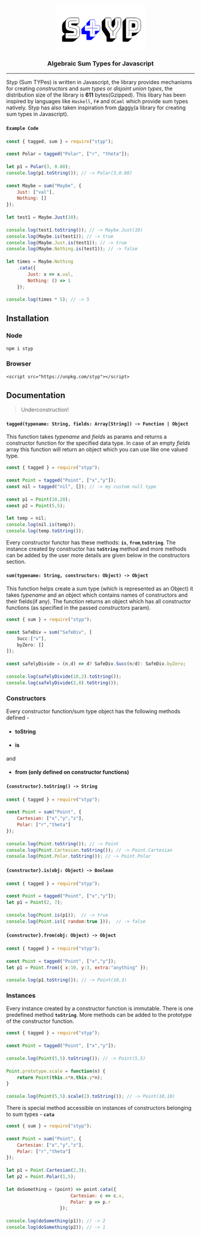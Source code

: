 <div align="center">

<img src="static/styp.png" height="120em" width="240em"/>

<h3>Algebraic Sum Types for Javascript</h3>

<hr/>
</div>

Styp (Sum TYPes) is written in Javascript, the library provides mechanisms for creating *constructors* and *sum types* or *disjoint union types*, the distribution size of the library is **611** bytes(Gzipped). This libary has been inspired by languages like `Haskell`, `F#` and `OCaml` which provide sum types natively. Styp has also taken inspiration from [daggy](https://github.com/fantasyland/daggy)(a library for creating sum types in Javascript).

#### `Example Code`
```javascript
const { tagged, sum } = require("styp");

const Polar = tagged("Polar", ["r", "theta"]);

let p1 = Polar(3, 0.88);
console.log(p1.toString()); // -> Polar(3,0.88)

const Maybe = sum("Maybe", {
    Just: ["val"],
    Nothing: []
});

let test1 = Maybe.Just(10);

console.log(test1.toString()); // -> Maybe.Just(10)
console.log(Maybe.is(test1)); // -> true
console.log(Maybe.Just.is(test1)); // -> true
console.log(Maybe.Nothing.is(test1)); // -> false

let times = Maybe.Nothing
    .cata({
        Just: x => x.val,
        Nothing: () => 1
    });

console.log(times * 5); // -> 5
```

## Installation

### Node
```
npm i styp
```
### Browser
```
<script src="https://unpkg.com/styp"></script>
```

## Documentation
> Underconstruction!

#### `tagged(typename: String, fields: Array[String]) -> Function | Object`
This function takes *typename* and *fields* as params and returns a constructor function for the specified data type. In case of an empty *fields* array this function will return an object which you can use like one valued type.

```javascript
const { tagged } = require("styp");

const Point = tagged("Point", ["x","y"]);
const nil = tagged("nil", []); // -> my custom null type 

const p1 = Point(10,20);
const p2 = Point(5,5);

let temp = nil;
console.log(nil.is(temp));
console.log(temp.toString());
```

Every constructor functor has these methods: **`is`**, **`from`**,**`toString`**. The instance created by constructor has **`toString`** method and more methods can be added by the user more details are given below in the constructors section.

#### `sum(typename: String, constructors: Object) -> Object`
This function helps create a sum type (which is represented as an Object) it takes *typename* and an object which contains names of constructors and their fields(if any). The function returns an object which has all constructor functions (as specified in the passed *constructors* param).

```javascript
const { sum } = require("styp");

const SafeDiv = sum("SafeDiv", [
    Succ:["v"],
    byZero: []
]);

const safelyDivide = (n,d) => d? SafeDiv.Succ(n/d): SafeDiv.byZero;

console.log(safelyDivide(10,2).toString());
console.log(safelyDivide(2,0).toString());
```

### Constructors
Every constructor function/sum type object has the following methods defined -

* #### toString
* #### is

and

* #### from (only defined on constructor functions)

#### `{constructor}.toString() -> String`
```javascript
const { tagged } = require("styp");

const Point = sum("Point", {
    Cartesian: ["x","y","z"],
    Polar: ["r","theta"]
});

console.log(Point.toString()); // -> Point
console.log(Point.Cartesian.toString()); // -> Point.Cartesian
console.log(Point.Polar.toString()); // -> Point.Polar
```

#### `{constructor}.is(obj: Object) -> Boolean`
```javascript
const { tagged } = require("styp");

const Point = tagged("Point", ["x","y"]);
let p1 = Point(2, 7);

console.log(Point.is(p1));  // -> true
console.log(Point.is({ random:true }));  // -> false
```

#### `{constructor}.from(obj: Object) -> Object`
```javascript
const { tagged } = require("styp");

const Point = tagged("Point", ["x","y"]);
let p1 = Point.from({ x:10, y:3, extra:"anything" });

console.log(p1.toString()); // -> Point(10,3)
```

### Instances
Every instance created by a constructor function is immutable. There is one predefined method **`toString`**. More methods can be added to the prototype of the constructor function.

```javascript
const { tagged } = require("styp");

const Point = tagged("Point", ["x","y"]);

console.log(Point(5,5).toString()); // -> Point(5,5)

Point.prototype.scale = function(n) {
    return Point(this.x*n,this.y*n);
}

console.log(Point(5,5).scale(2).toString()); // -> Point(10,10)
```

There is special method accessible on instances of constructors belonging to sum types - **`cata`** 

```javascript
const { sum } = require("styp");

const Point = sum("Point", {
    Cartesian: ["x","y","z"],
    Polar: ["r","theta"]
});

let p1 = Point.Cartesian(2,3);
let p2 = Point.Polar(1,5);

let doSomething = (point) => point.cata({
                        Cartesian: c => c.x,
                        Polar: p => p.r
                    });

console.log(doSomething(p1)); // -> 2
console.log(doSomething(p2)); // -> 1
```